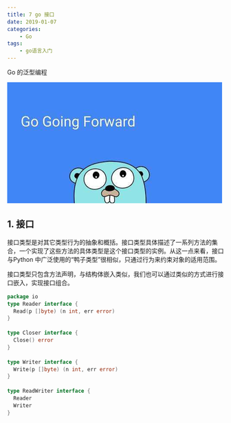 ```yaml
---
title: 7 go 接口
date: 2019-01-07
categories:
    - Go
tags:
    - go语言入门
---
```


Go 的泛型编程
<!-- more -->

![Hello World](/images/go/grammar/go_func.jpg)

## 1. 接口
接口类型是对其它类型行为的抽象和概括。接口类型具体描述了一系列方法的集合，一个实现了这些方法的具体类型是这个接口类型的实例。从这一点来看，接口与Python 中广泛使用的“鸭子类型”很相似，只通过行为来约束对象的适用范围。

接口类型只包含方法声明，与结构体嵌入类似，我们也可以通过类似的方式进行接口嵌入，实现接口组合。

```Go
package io
type Reader interface {
  Read(p []byte) (n int, err error)
}

type Closer interface {
  Close() error
}

type Writer interface {
  Write(p []byte) (n int, err error)
}

type ReadWriter interface {
  Reader
  Writer
}
```
